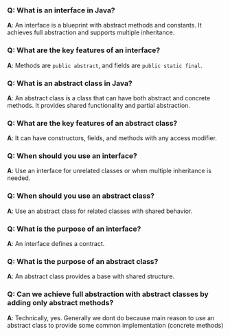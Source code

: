 

### Q: What is an interface in Java?
**A**: An interface is a blueprint with abstract methods and constants. It achieves full abstraction and supports multiple inheritance.

### Q: What are the key features of an interface?
**A**: Methods are `public abstract`, and fields are `public static final`.

### Q: What is an abstract class in Java?
**A**: An abstract class is a class that can have both abstract and concrete methods. It provides shared functionality and partial abstraction.

### Q: What are the key features of an abstract class?
**A**: It can have constructors, fields, and methods with any access modifier.

### Q: When should you use an interface?
**A**: Use an interface for unrelated classes or when multiple inheritance is needed.

### Q: When should you use an abstract class?
**A**: Use an abstract class for related classes with shared behavior.

### Q: What is the purpose of an interface?
**A**: An interface defines a contract.

### Q: What is the purpose of an abstract class?
**A**: An abstract class provides a base with shared structure.

### Q: Can we achieve full abstraction with abstract classes by adding only abstract methods?
**A**: Technically, yes. Generally we dont do because main reason to use an abstract class to provide some common implementation (concrete methods)